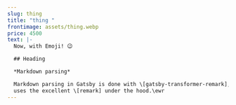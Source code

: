 ```yaml
---
slug: thing
title: "thing "
frontimage: assets/thing.webp
price: 4500
text: |-
  Now, with Emoji! 😉

  ## Heading

  *Markdown parsing*

  Markdown parsing in Gatsby is done with \[gatsby-transformer-remark], which
  uses the excellent \[remark] under the hood.\ewr
---
```


